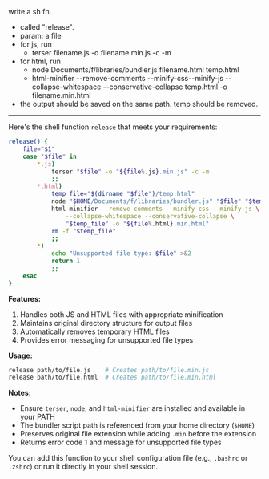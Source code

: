 write a sh fn.

- called "release".
- param: a file
- for js, run
  - terser filename.js -o filename.min.js -c -m
- for html, run
  - node Documents/f/libraries/bundler.js filename.html temp.html
  - html-minifier --remove-comments --minify-css--minify-js --collapse-whitespace --conservative-collapse temp.html -o filename.min.html
- the output should be saved on the same path. temp should be removed.

---

Here's the shell function `release` that meets your requirements:

```sh
release() {
    file="$1"
    case "$file" in
        *.js)
            terser "$file" -o "${file%.js}.min.js" -c -m
            ;;
        *.html)
            temp_file="$(dirname "$file")/temp.html"
            node "$HOME/Documents/f/libraries/bundler.js" "$file" "$temp_file"
            html-minifier --remove-comments --minify-css --minify-js \
                --collapse-whitespace --conservative-collapse \
                "$temp_file" -o "${file%.html}.min.html"
            rm -f "$temp_file"
            ;;
        *)
            echo "Unsupported file type: $file" >&2
            return 1
            ;;
    esac
}
```

**Features:**

1. Handles both JS and HTML files with appropriate minification
2. Maintains original directory structure for output files
3. Automatically removes temporary HTML files
4. Provides error messaging for unsupported file types

**Usage:**

```sh
release path/to/file.js    # Creates path/to/file.min.js
release path/to/file.html  # Creates path/to/file.min.html
```

**Notes:**

- Ensure `terser`, `node`, and `html-minifier` are installed and available in your PATH
- The bundler script path is referenced from your home directory (`$HOME`)
- Preserves original file extension while adding `.min` before the extension
- Returns error code 1 and message for unsupported file types

You can add this function to your shell configuration file (e.g., `.bashrc` or `.zshrc`) or run it directly in your shell session.
